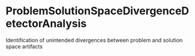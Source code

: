 # ProblemSolutionSpaceDivergenceDetectorAnalysis
Identification of unintended divergences between problem and solution space artifacts
